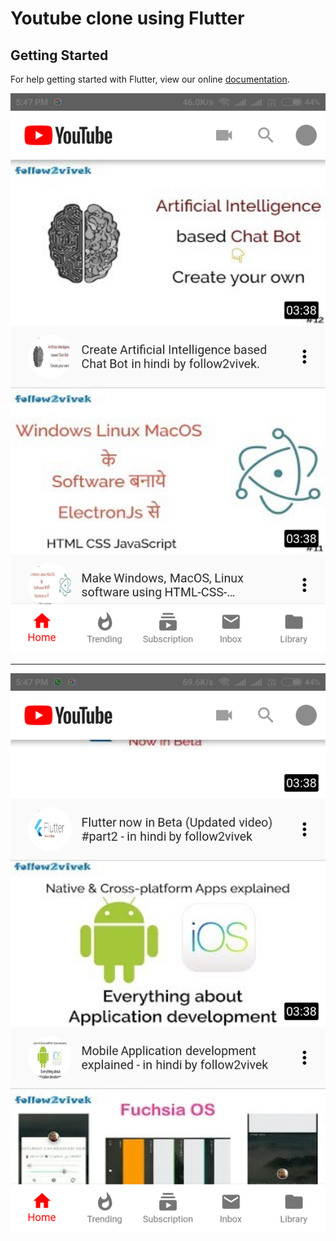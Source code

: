 # Youtube clone using Flutter


## Getting Started

For help getting started with Flutter, view our online
[documentation](https://flutter.io/).

![alt text](https://github.com/follow2vivek/FlutterYoutubeClone/blob/master/screenshot/youtube_1.png "Flutter youtube clone screenshot")

***

![alt text](https://github.com/follow2vivek/FlutterYoutubeClone/blob/master/screenshot/youtube_2.png "Flutter youtube clone screenshot")

